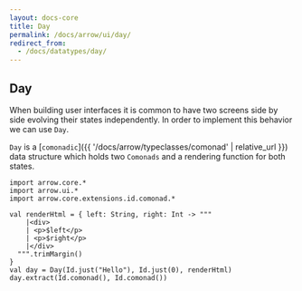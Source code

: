 ```yaml
---
layout: docs-core
title: Day
permalink: /docs/arrow/ui/day/
redirect_from:
  - /docs/datatypes/day/
---
```


## Day

When building user interfaces it is common to have two screens side by side evolving their states independently. In order to implement this behavior we can use `Day`.

`Day` is a [`comonadic`]({{ '/docs/arrow/typeclasses/comonad' | relative_url }}) data structure which holds two `Comonads` and a rendering function for both states.

```kotlin:ank
import arrow.core.*
import arrow.ui.*
import arrow.core.extensions.id.comonad.*

val renderHtml = { left: String, right: Int -> """     
    |<div>                                             
    | <p>$left</p>                                     
    | <p>$right</p>                                    
    |</div>                                            
  """.trimMargin()                                     
}                                                      
val day = Day(Id.just("Hello"), Id.just(0), renderHtml)
day.extract(Id.comonad(), Id.comonad())
```
